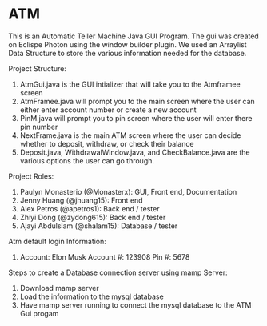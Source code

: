 # ATM
This is an Automatic Teller Machine Java GUI Program.
The gui was created on Eclispe Photon using the window builder plugin. 
We used an Arraylist Data Structure to store the various information needed for the database.

Project Structure:
1. AtmGui.java is the GUI intializer that will take you to the Atmframee screen
2. AtmFramee.java will prompt you to the main screen where the user can either enter account number or create a new account
3. PinM.java will prompt you to pin screen where the user will enter there pin number 
4. NextFrame.java is the main ATM screen where the user can decide whether to deposit, withdraw, or check their balance
5. Deposit.java, WithdrawalWindow.java, and CheckBalance.java are the various options the user can go through.

Project Roles: 
1. Paulyn Monasterio (@Monasterx): GUI, Front end, Documentation
2. Jenny Huang (@jhuang15): Front end 
3. Alex Petros (@apetros1): Back end / tester
4. Zhiyi Dong (@zydong615): Back end / tester
5. Ajayi Abdulslam (@shalam15): Database / tester

Atm default login Information:
1. Account: Elon Musk Account #: 123908    Pin #: 5678


Steps to create a Database connection server using mamp Server:
1. Download mamp server
2. Load the information to the mysql database
3. Have mamp server running to connect the mysql database to the ATM Gui progam
